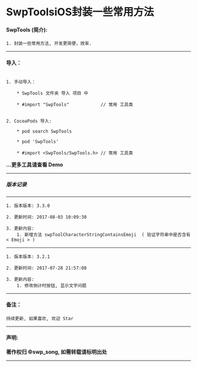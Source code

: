 # SwpToolsiOS封装一些常用方法


#### SwpTools (简介):

```
1. 封装一些常用方法, 开发更简便，效率.
```

-------


#### 导入：

```rub

1. 手动导入：

 	* SwpTools 文件夹 导入 项目 中

	* #import "SwpTools" 			// 常用 工具类


2. CocoaPods 导入:

	* pod search SwpTools

	* pod 'SwpTools'

	* #import <SwpTools/SwpTools.h>	// 常用 工具类
```
**...更多工具请查看 Demo**

-------

##### 版本记录

-------
```
1. 版本版本: 3.3.0

2. 更新时间: 2017-08-03 10:09:30

3. 更新内容:
    1. 新增方法 swpToolCharacterStringContainsEmoji  ( 验证字符串中是否含有 < Emoji > )

```
-------

```
1. 版本版本: 3.2.1

2. 更新时间: 2017-07-28 21:57:08

3. 更新内容:
    1. 修改倒计时按钮, 显示文字问题

```
-------



#### 备注：
```
持续更新, 如果喜欢, 欢迎 Star
```

-------

#### 声明:

**著作权归 ©swp_song, 如需转载请标明出处**

-------
